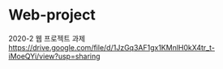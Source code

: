 # Web-project
2020-2 웹 프로젝트 과제<br>
https://drive.google.com/file/d/1JzGq3AF1gx1KMnlH0kX4tr_t-iMoeQYi/view?usp=sharing
